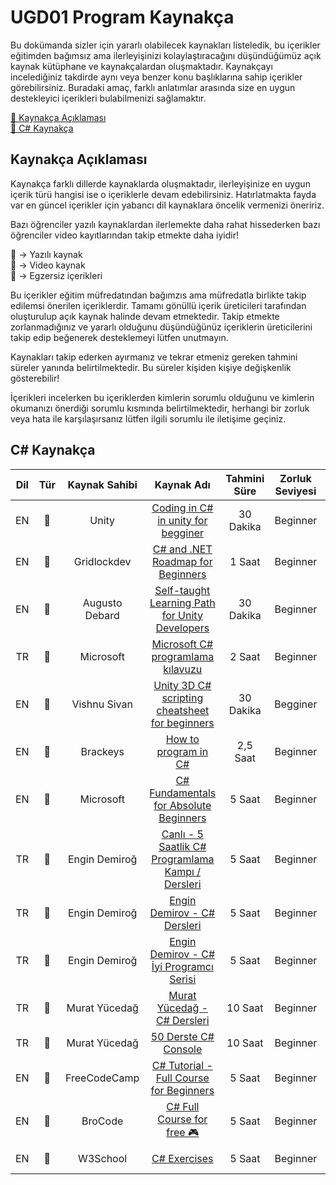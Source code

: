 # UGD01 Program Kaynakça

Bu dokümanda sizler için yararlı olabilecek kaynakları listeledik, bu içerikler eğitimden bağımsız ama ilerleyişinizi kolaylaştıracağını düşündüğümüz açık kaynak kütüphane ve kaynakçalardan oluşmaktadır. Kaynakçayı incelediğiniz takdirde aynı veya benzer konu başlıklarına sahip içerikler görebilirsiniz. Buradaki amaç, farklı anlatımlar arasında size en uygun destekleyici içerikleri bulabilmenizi sağlamaktır.

[📌 Kaynakça Açıklaması](#1) <br>
[📌 C# Kaynakça](#2) <br>



## <a name="1"></a>Kaynakça Açıklaması

Kaynakça farklı dillerde kaynaklarda oluşmaktadır, ilerleyişinize en uygun içerik türü hangisi ise o içeriklerle devam edebilirsiniz. Hatırlatmakta fayda var en güncel içerikler için yabancı dil kaynaklara öncelik vermenizi öneririz.

Bazı öğrenciler yazılı kaynaklardan ilerlemekte daha rahat hissederken bazı öğrenciler video kayıtlarından takip etmekte daha iyidir!

📑 -> Yazılı kaynak  <br>
🎥 -> Video kaynak <br>
📝 -> Egzersiz içerikleri <br>

Bu içerikler eğitim müfredatından bağımzıs ama müfredatla birlikte takip edilemsi önerilen içeriklerdir. Tamamı gönüllü içerik üreticileri tarafından oluşturulup açık kaynak halinde devam etmektedir. Takip etmekte zorlanmadığınız ve yararlı olduğunu düşündüğünüz içeriklerin üreticilerini takip edip beğenerek desteklemeyi lütfen unutmayın.

Kaynakları takip ederken ayırmanız ve tekrar etmeniz gereken tahmini süreler yanında belirtilmektedir. Bu süreler kişiden kişiye değişkenlik gösterebilir!

İçerikleri incelerken bu içeriklerden kimlerin sorumlu olduğunu ve kimlerin okumanızı önerdiği sorumlu kısmında belirtilmektedir, herhangi bir zorluk veya hata ile karşılaşırsanız lütfen ilgili sorumlu ile iletişime geçiniz.


## <a name="2"></a>C# Kaynakça

|Dil|Tür  |Kaynak Sahibi |         Kaynak Adı          |  Tahmini Süre |Zorluk Seviyesi |Sorumlu |
|:--:|:-----:|:-----:|:-------------------------------------:|:--------------:|:-------------:|:---------------------:|
|EN  |📑     |Unity | [Coding in C# in unity for begginer](https://unity.com/how-to/learning-c-sharp-unity-beginners)                                                        |30 Dakika        |Beginner  | Ömer Ekit          |
|EN  |📑     |Gridlockdev | [C# and .NET Roadmap for Beginners](https://github.com/gridlocdev/csharp-learning-roadmap)                                                             |1 Saat           |Beginner | Ömer Ekit          |  
|EN  |📑     |Augusto Debard | [Self-taught Learning Path for Unity Developers](https://medium.com/@amichelidebard/self-taught-learning-path-for-unity-developers-cedbc0e2c73a)       |30 Dakika        |Beginner | Ömer Ekit          |   
|TR  |📑     |Microsoft | [Microsoft C# programlama kılavuzu](https://learn.microsoft.com/tr-tr/dotnet/csharp/programming-guide/)                                                |2 Saat           |Beginner | Ömer Ekit          |   
|EN  |📑     |Vishnu Sivan | [Unity 3D C# scripting cheatsheet for beginners](https://blog.devgenius.io/unity-3d-c-scripting-cheatsheet-for-beginners-be6030b5a9ed)                 |30 Dakika        |Begginer | Ömer Ekit          |
|EN  |🎥     |Brackeys | [How to program in C#](https://www.youtube.com/playlist?list=PLPV2KyIb3jR4CtEelGPsmPzlvP7ISPYzR)                 |2,5 Saat        |Beginner | Ömer Ekit          |
|EN  |🎥     |Microsoft | [C# Fundamentals for Absolute Beginners](https://learn.microsoft.com/en-us/shows/csharp-fundamentals-for-absolute-beginners/)                 |5 Saat        |Beginner | Ömer Ekit          |
|TR  |🎥     |Engin Demiroğ  | [Canlı - 5 Saatlik C# Programlama Kampı / Dersleri](https://www.youtube.com/watch?v=2EkMrrX9sYY&ab_channel=EnginDemiro%C4%9F)                 |5 Saat        |Beginner | Ömer Ekit          |
|TR  |🎥     |Engin Demiroğ | [Engin Demirov - C# Dersleri](https://www.youtube.com/playlist?list=PLqG356ExoxZU5keiJwuHDpXqULLffwRYD)                 |5 Saat        |Beginner | Ömer Ekit          |
|TR  |🎥     |Engin Demiroğ | [Engin Demirov - C# İyi Programcı Serisi](https://www.youtube.com/playlist?list=PLqG356ExoxZXauNTWImDGmhSXEB7TBah-)                 |5 Saat        |Beginner | Ömer Ekit          |
|TR  |🎥     |Murat Yücedağ | [Murat Yücedağ - C# Dersleri](https://www.youtube.com/playlist?list=PLqG356ExoxZXauNTWImDGmhSXEB7TBah-)                 |10 Saat        |Beginner | Ömer Ekit          |
|TR  |🎥     |Murat Yücedağ | [50 Derste C# Console](https://www.youtube.com/playlist?list=PLKnjBHu2xXNPKBD9ZatMx5XHFIekWIU78)                 |10 Saat        |Beginner | Ersoy Kaya          |
|EN  |🎥     |FreeCodeCamp | [C# Tutorial - Full Course for Beginners](https://www.youtube.com/watch?v=GhQdlIFylQ8&ab_channel=freeCodeCamp.org)                 |5 Saat        |Beginner | Ömer Ekit          |
|EN  |🎥     |BroCode | [C# Full Course for free 🎮](https://www.youtube.com/watch?v=wxznTygnRfQ&ab_channel=BroCode)                 |5 Saat        |Beginner | Ömer Ekit          |
|EN  |📝     |W3School | [C# Exercises](https://www.w3schools.com/cs/cs_exercises.php)                 |5 Saat        |Beginner | Ömer Ekit          |


